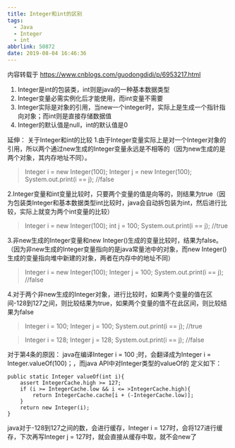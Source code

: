 ```yaml
---
title: Integer和int的区别
tags:
  - Java
  - Integer
  - int
abbrlink: 50872
date: 2019-08-04 16:46:36
---
```

内容转载于 https://www.cnblogs.com/guodongdidi/p/6953217.html

1. Integer是int的包装类，int则是java的一种基本数据类型
2. Integer变量必需实例化后才能使用，而int变量不需要
3. Integer实际是对象的引用，当new一个integer时，实际上是生成一个指针指向对象；而int则是直接存储数据值
4. Integer的默认值是null，int的默认值是0

<!--more-->

延伸： 
关于Integer和int的比较 
1.由于Integer变量实际上是对一个Integer对象的引用，所以两个通过new生成的Integer变量永远是不相等的（因为new生成的是两个对象，其内存地址不同）。

>Integer i = new Integer(100);
>Integer j = new Integer(100);
>System.out.print(i == j); //false

2.Integer变量和int变量比较时，只要两个变量的值是向等的，则结果为true（因为包装类Integer和基本数据类型int比较时，java会自动拆包装为int，然后进行比较，实际上就变为两个int变量的比较）

>Integer i = new Integer(100);
>int j = 100;
>System.out.print(i == j); //true

3.非new生成的Integer变量和new Integer()生成的变量比较时，结果为false。（因为非new生成的Integer变量指向的是java常量池中的对象，而new Integer()生成的变量指向堆中新建的对象，两者在内存中的地址不同）

>Integer i = new Integer(100);
>Integer j = 100;
>System.out.print(i == j); //false

4.对于两个非new生成的Integer对象，进行比较时，如果两个变量的值在区间-128到127之间，则比较结果为true，如果两个变量的值不在此区间，则比较结果为false

>Integer i = 100;
>Integer j = 100;
>System.out.print(i == j); //true

>Integer i = 128;
>Integer j = 128;
>System.out.print(i == j); //false

对于第4条的原因： 
java在编译Integer i = 100 ;时，会翻译成为Integer i = Integer.valueOf(100)；，而java API中对Integer类型的valueOf的
定义如下：

```
public static Integer valueOf(int i){
    assert IntegerCache.high >= 127;
    if (i >= IntegerCache.low && i <= >IntegerCache.high){
        return IntegerCache.cache[i + (-IntegerCache.low)];
    }
    return new Integer(i);
}
```

java对于-128到127之间的数，会进行缓存，Integer i = 127时，会将127进行缓存，下次再写Integer j = 127时，就会直接从缓存中取，就不会new了